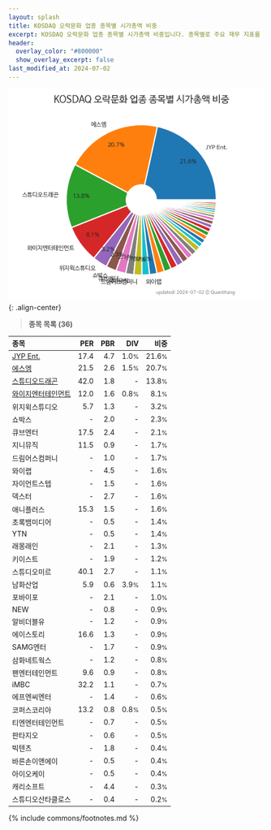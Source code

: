 ```yaml
---
layout: splash
title: KOSDAQ 오락문화 업종 종목별 시가총액 비중
excerpt: KOSDAQ 오락문화 업종 종목별 시가총액 비중입니다. 종목별로 주요 재무 지표를 함께 표시합니다.
header:
  overlay_color: "#800000"
  show_overlay_excerpt: false
last_modified_at: 2024-07-02
---
```



![KOSDAQ 오락문화 업종 종목별 시가총액 비중](/stats/sector/images/kosdaq_업종_오락문화_종목.png){: .align-center}


> **종목 목록 (36)**<a id="list"></a>

| **종목** | **PER** | **PBR** | **DIV** | **비중** |
| :------- | ------: | ------: | ------: | -------: |
| [JYP Ent.](/035900/) | 17.4 | 4.7 | 1.0<small>%</small> | 21.6<small>%</small> |
| [에스엠](/041510/) | 21.5 | 2.6 | 1.5<small>%</small> | 20.7<small>%</small> |
| [스튜디오드래곤](/253450/) | 42.0 | 1.8 | - | 13.8<small>%</small> |
| [와이지엔터테인먼트](/122870/) | 12.0 | 1.6 | 0.8<small>%</small> | 8.1<small>%</small> |
| 위지윅스튜디오 | 5.7 | 1.3 | - | 3.2<small>%</small> |
| 쇼박스 | - | 2.0 | - | 2.3<small>%</small> |
| 큐브엔터 | 17.5 | 2.4 | - | 2.1<small>%</small> |
| 지니뮤직 | 11.5 | 0.9 | - | 1.7<small>%</small> |
| 드림어스컴퍼니 | - | 1.0 | - | 1.7<small>%</small> |
| 와이랩 | - | 4.5 | - | 1.6<small>%</small> |
| 자이언트스텝 | - | 1.5 | - | 1.6<small>%</small> |
| 덱스터 | - | 2.7 | - | 1.6<small>%</small> |
| 애니플러스 | 15.3 | 1.5 | - | 1.6<small>%</small> |
| 초록뱀미디어 | - | 0.5 | - | 1.4<small>%</small> |
| YTN | - | 0.5 | - | 1.4<small>%</small> |
| 래몽래인 | - | 2.1 | - | 1.3<small>%</small> |
| 키이스트 | - | 1.9 | - | 1.2<small>%</small> |
| 스튜디오미르 | 40.1 | 2.7 | - | 1.1<small>%</small> |
| 남화산업 | 5.9 | 0.6 | 3.9<small>%</small> | 1.1<small>%</small> |
| 포바이포 | - | 2.1 | - | 1.0<small>%</small> |
| NEW | - | 0.8 | - | 0.9<small>%</small> |
| 알비더블유 | - | 1.2 | - | 0.9<small>%</small> |
| 에이스토리 | 16.6 | 1.3 | - | 0.9<small>%</small> |
| SAMG엔터 | - | 1.7 | - | 0.9<small>%</small> |
| 삼화네트웍스 | - | 1.2 | - | 0.8<small>%</small> |
| 팬엔터테인먼트 | 9.6 | 0.9 | - | 0.8<small>%</small> |
| iMBC | 32.2 | 1.1 | - | 0.7<small>%</small> |
| 에프엔씨엔터 | - | 1.4 | - | 0.6<small>%</small> |
| 코퍼스코리아 | 13.2 | 0.8 | 0.8<small>%</small> | 0.5<small>%</small> |
| 티엔엔터테인먼트 | - | 0.7 | - | 0.5<small>%</small> |
| 판타지오 | - | 0.6 | - | 0.5<small>%</small> |
| 빅텐츠 | - | 1.8 | - | 0.4<small>%</small> |
| 바른손이앤에이 | - | 0.5 | - | 0.4<small>%</small> |
| 아이오케이 | - | 0.5 | - | 0.4<small>%</small> |
| 캐리소프트 | - | 4.4 | - | 0.3<small>%</small> |
| 스튜디오산타클로스 | - | 0.4 | - | 0.2<small>%</small> |

{% include commons/footnotes.md %}